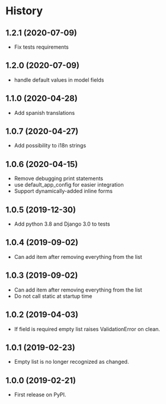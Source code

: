 # History

## 1.2.1 (2020-07-09)

  - Fix tests requirements

## 1.2.0 (2020-07-09)

  - handle default values in model fields

## 1.1.0 (2020-04-28)

  - Add spanish translations

## 1.0.7 (2020-04-27)

  - Add possibility to i18n strings

## 1.0.6 (2020-04-15)

  - Remove debugging print statements
  - use default_app_config for easier integration
  - Support dynamically-added inline forms

## 1.0.5 (2019-12-30)

  - Add python 3.8 and Django 3.0 to tests

## 1.0.4 (2019-09-02)

  - Can add item after removing everything from the list

## 1.0.3 (2019-09-02)

  - Can add item after removing everything from the list
  - Do not call static at startup time

## 1.0.2 (2019-04-03)

  - If field is required empty list raises ValidationError on clean.

## 1.0.1 (2019-02-23)

  - Empty list is no longer recognized as changed.


## 1.0.0 (2019-02-21)

  - First release on PyPI.
